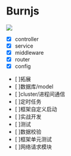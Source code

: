 # Burnjs
![](https://github.com/floveluy/Burnjs/blob/master/burnlogo.png)



- [x] controller
- [x] service
- [x] middleware
- [x] router
- [x] config
- [ ]拓展
- [ ]数据库/model
- [ ]cluster/进程间通信
- [ ]定时任务
- [ ]框架自定义启动
- [ ]实战开发
- [ ]测试
- [ ]数据校验
- [ ]框架单元测试
- [ ]网络请求模块